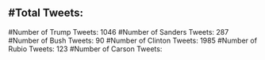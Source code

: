 #Total Tweets:  
---
#Number of Trump Tweets: 1046
#Number of Sanders Tweets: 287
#Number of Bush Tweets: 90
#Number of Clinton Tweets: 1985
#Number of Rubio Tweets: 123
#Number of Carson Tweets: 